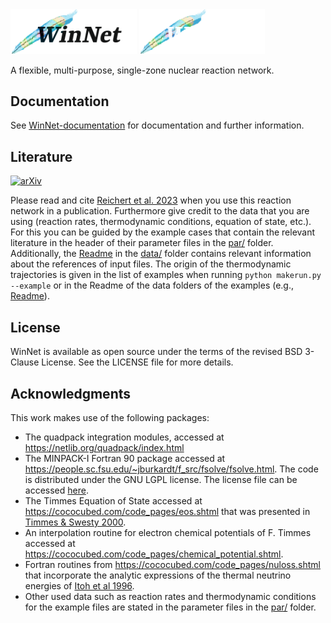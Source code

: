 <img src="/doc/doxygen/doxygen_logo/winnet_logo_light_theme.png#gh-light-mode-only" width="40%">
<img src="/doc/doxygen/doxygen_logo/winnet_logo_dark_theme.png#gh-dark-mode-only"  width="40%">

A flexible, multi-purpose, single-zone nuclear reaction network.


## Documentation
See [WinNet-documentation](https://nuc-astro.github.io/WinNet/) for documentation and further information.


## Literature
[![arXiv](https://img.shields.io/badge/arxiv-2305.07048-b31b1b?style=plastic)](https://arxiv.org/abs/2305.07048)

Please read and cite [Reichert et al. 2023](https://ui.adsabs.harvard.edu/abs/2023arXiv230507048R/abstract) when you use this reaction network in a publication. 
Furthermore give credit to the data that you are using (reaction rates, thermodynamic conditions, equation of state, etc.). 
For this you can be guided by the example cases that contain the relevant literature in the header of their parameter files in the [par/](par/) folder. 
Additionally, the [Readme](data/README.md) in the [data/](data/) folder contains relevant information about the references of input files. The origin of
the thermodynamic trajectories is given in the list of examples when running
```python makerun.py --example```
or in the Readme of the data folders of the examples (e.g., [Readme](data/Example_data/Example_MRSN_r_process_winteler/README.md)).


## License
WinNet is available as open source under the terms of the revised BSD 3-Clause License. See the LICENSE file for more details.


## Acknowledgments
This work makes use of the following packages:
- The quadpack integration modules, accessed at https://netlib.org/quadpack/index.html
- The MINPACK-I Fortran 90 package accessed at https://people.sc.fsu.edu/~jburkardt/f_src/fsolve/fsolve.html. The code is distributed under the GNU LGPL license. The license file can be accessed [here](src/external_tools/LICENSE).
- The Timmes Equation of State accessed at https://cococubed.com/code_pages/eos.shtml that was presented in [Timmes & Swesty 2000](https://ui.adsabs.harvard.edu/abs/2000ApJS..126..501T/abstract).
- An interpolation routine for electron chemical potentials of F. Timmes accessed at https://cococubed.com/code_pages/chemical_potential.shtml.
- Fortran routines from https://cococubed.com/code_pages/nuloss.shtml that incorporate the analytic expressions of the thermal neutrino energies of [Itoh et al 1996](https://ui.adsabs.harvard.edu/abs/1996ApJS..102..411I/abstract).
- Other used data such as reaction rates and thermodynamic conditions for the example files are stated in the parameter files in the [par/](par/) folder.
